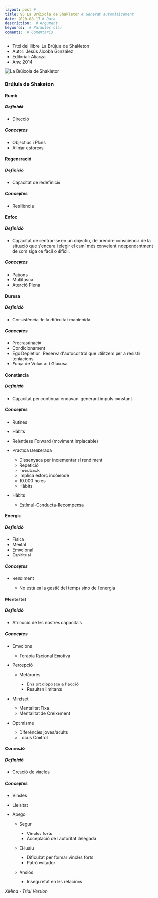```yaml
---
layout: post # 
title: 95 La Brúixola de Shakleton # Generat automàticament
date: 2020-08-17 # Data
description:  # Argument
keywords:  # Paraules clau
coments:  # Comentaris
---
```


- Títol del llibre: La Brújula de Shakleton
- Autor: Jesús Alcoba González
- Editorial: Alianza
- Any: 2014

![La Brúixola de Shakleton](/img/shakleton.png)

### Brújula de Shaketon

#### Rumb

##### Definició

- Direcció

##### Conceptes

- Objectius i Plans
- Aliniar esforços

#### Regeneració

##### Definició

- Capacitat de redefinició

##### Conceptes

- Resiliència

#### Enfoc

##### Definició

- Capacitat de centrar-se en un objectiu, de prendre consciència de la situació que s'encara i elegir el camí més conveient independentment de com siga de fàcil o difícil.

##### Conceptes

- Patrons
- Multitasca
- Atenció Plena

#### Duresa

##### Definició

- Consistència de la dificultat mantenida

##### Conceptes

- Procrastinació
- Condicionament
- Ego Depletion: Reserva d'autocontrol que utilitzem per a resistir tentacions
- Força de Voluntat i Glucosa

#### Constància

##### Definició

- Capacitat per continuar endavant generant impuls constant

##### Conceptes

- Rutines
- Hàbits
- Relentless Forward (moviment implacable)
- Pràctica Deliberada
	- Dissenyada per incrementar el rendiment
	- Repetició
	- Feedback
	- Implica esforç incòmode
	- 10.000 hores
	- Hàbits

- Hàbits

	- Estímul-Conducta-Recompensa

#### Energia

##### Definició

- Física
- Mental
- Emocional
- Espiritual

##### Conceptes

- Rendiment

	- No està en la gestió del temps sino de l'energia

#### Mentalitat

##### Definició

- Atribució de les nostres capacitats

##### Conceptes

- Emocions

	- Teràpia Racional Emotiva

- Percepció

	- Metàrores

		- Ens predisposen a l'acció
		- Resulten limitants

- Mindset

	- Mentalitat Fixa
	- Mentalitat de Creixement

- Optimisme

	- Diferències joves/adults
	- Locus Control

#### Connexió

##### Definició

- Creació de vincles

##### Conceptes

- Vincles
- Lleialtat
- Apego

	- Segur

		- Vincles forts
		- Acceptació de l'autoritat delegada

	- El·lusiu

		- Dificultat per formar vincles forts
		- Patró evitador

	- Ansiós

		- Inseguretat en les relacions

*XMind - Trial Version*
